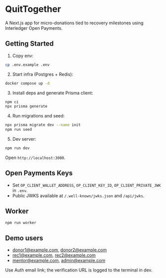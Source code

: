 # QuitTogether

A Next.js app for micro-donations tied to recovery milestones using Interledger Open Payments.

## Getting Started

1. Copy env:
```bash
cp .env.example .env
```
2. Start infra (Postgres + Redis):
```bash
docker compose up -d
```
3. Install deps and generate Prisma client:
```bash
npm ci
npx prisma generate
```
4. Run migrations and seed:
```bash
npx prisma migrate dev --name init
npm run seed
```
5. Dev server:
```bash
npm run dev
```
Open `http://localhost:3000`.

## Open Payments Keys
- Set `OP_CLIENT_WALLET_ADDRESS`, `OP_CLIENT_KEY_ID`, `OP_CLIENT_PRIVATE_JWK` in `.env`.
- Public JWKS available at `/.well-known/jwks.json` and `/api/jwks`.

## Worker
```bash
npm run worker
```

## Demo users
- donor1@example.com, donor2@example.com
- rec1@example.com, rec2@example.com
- mentor@example.com, admin@example.com

Use Auth email link; the verification URL is logged to the terminal in dev.
